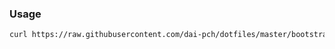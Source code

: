 ### Usage

```bash
curl https://raw.githubusercontent.com/dai-pch/dotfiles/master/bootstrap.sh | /bin/bash
```
